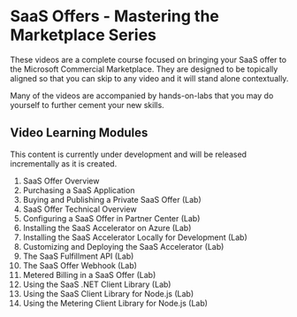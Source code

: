 # SaaS Offers - Mastering the Marketplace Series

These videos are a complete course focused on bringing your SaaS offer to the Microsoft Commercial Marketplace. They are designed to be topically aligned so that you can skip to any video and it will stand alone contextually.

Many of the videos are accompanied by hands-on-labs that you may do yourself to further cement your new skills.

## Video Learning Modules

This content is currently under development and will be released incrementally as it is created.

1. SaaS Offer Overview
1. Purchasing a SaaS Application
1. Buying and Publishing a Private SaaS Offer (Lab)
3. SaaS Offer Technical Overview
4. Configuring a SaaS Offer in Partner Center (Lab)
5. Installing the SaaS Accelerator on Azure (Lab)
6. Installing the SaaS Accelerator Locally for Development (Lab)
7. Customizing and Deploying the SaaS Accelerator (Lab)
8. The SaaS Fulfillment API (Lab)
9. The SaaS Offer Webhook (Lab)
10. Metered Billing in a SaaS Offer (Lab)
11. Using the SaaS .NET Client Library (Lab)
12. Using the SaaS Client Library for Node.js (Lab)
13. Using the Metering Client Library for Node.js (Lab)
